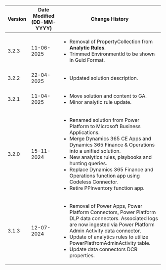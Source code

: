 | **Version** | **Date Modified (DD-MM-YYYY)** | **Change History**                                                  |
|-------------|--------------------------------|---------------------------------------------------------------------|
| 3.2.3       | 11-06-2025                     |<ul><li>Removal of PropertyCollection from **Analytic Rules**.</li><li>Trimmed EnvironmentId to be shown in Guid Format.</li></ul> |
| 3.2.2       | 22-04-2025                     |<ul><li>Updated solution description.</li></ul> |
| 3.2.1       | 11-04-2025                     |<ul><li>Move solution and content to GA.</li><li>Minor analytic rule update.</li></ul> |
| 3.2.0       | 15-11-2024                     | <ul><li>Renamed solution from Power Platform to Microsoft Business Applications.</li><li>Merge Dynamics 365 CE Apps and Dynamics 365 Finance & Operations into a unified solution.</li><li>New analytics rules, playbooks and hunting queries.</li><li>Replace Dynamics 365 Finance and Operations function app using Codeless Connector.</li><li>Retire PPInventory function app.</li></ul>|
| 3.1.3       | 12-07-2024                     |<ul><li>Removal of Power Apps, Power Platform Connectors, Power Platform DLP data connectors. Associated logs are now ingested via Power Platform Admin Activity data connector.</li><li>Update of analytics rules to utilize PowerPlatfromAdminActivity table.</li><li>Update data connectors DCR properties.</li></ul> |

